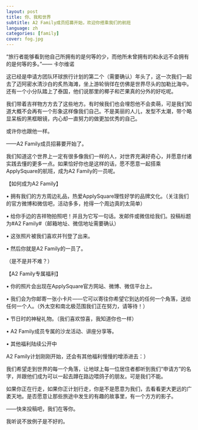 ```yaml
---
layout: post
title: 你、我和世界
subtitle: A2 Family成员招募开始，欢迎你搭乘我们的航班
language: zh
categories: [family]
cover: fog.jpg
---
```


“旅行者能够看到他自己所拥有的是何等的少，而他所未曾拥有的和永远不会拥有的是何等的多。”—— 卡尔维诺

这已经是申请方团队环球旅行计划的第二个（需要确认）年头了，这一次我们一起去了迈阿密水清沙白的炙热海滩，坐上游轮徜徉在仿佛是世界尽头的加勒比海中。还有一个小分队踏上了泰国，他们说那里的椰子和芒果真的分外的好吃呢。

我们带着吉祥物方方去了这些地方。有时候我们也会埋怨他不会卖萌，可是我们知道大概不会再有一个形象这样像我们自己。不是美丽的人儿，发型不太潮，带个略显呆板的黑框眼镜，内心却一直努力的做更加优秀的自己。

或许你也跟他一样。

——A2 Family成员招募要开始了。

我们知道这个世界上一定有很多像我们一样的人，对世界充满好奇心，并愿意付诸实践去懂的更多一点。如果恰好你也是这样的话，愿不愿意一起搭乘ApplySquare的航班，成为A2 Family的一员呢。

【如何成为A2 Family】

• 拥有我们的方方周边礼品，热爱ApplySquare理性好学的品牌文化。（关注我们的官方微博和微信吧，活动多多，抢得一个周边真的太简单）

• 给你手边的吉祥物拍照吧！并且为它写一句话。发邮件或微信给我们。投稿标题为#A2 Family#（邮箱地址、微信地址需要确认）

• 这张照片被我们喜欢并刊登了出来。

• 然后你就是A2 Family的一员了。

（是不是并不难？）

【A2 Family专属福利】

• 你的照片会出现在ApplySquare官方网站、微博、微信平台上。

• 我们会为你邮寄一张小卡片——它可以寄往你希望它到达的任何一个角落，送给任何一个人。（外太空和南北极范围我们正在努力，请等待！）

• 节日时的神秘礼物。（我们喜欢惊喜，我知道你也一样）

• A2 Family成员专属的沙龙活动、讲座分享等。

• 其他福利陆续公开中

A2 Family计划刚刚开始，还会有其他福利慢慢的增添进去：）

我们希望走到世界的每一个角落，让地球上每一位居住者都听到我们“申请方”的名字，并跟他们成为可以一起去蹲在路边喂鸽子的朋友。可是我们不能。

如果你正在行走，如果你正计划行走，你是不是愿意为我们，去看看更大更远的广袤天地。是否愿意让那些旅途中发生的有趣的故事里，有一个方方的影子。

——快来投稿吧，我们在等你。

我听说不放例子是不好的。